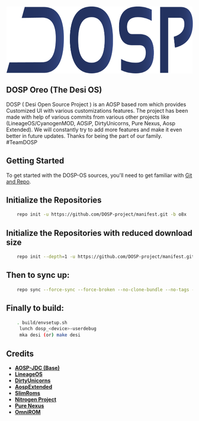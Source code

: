 <p align="center">
<img src="https://raw.githubusercontent.com/DOSP-Project/manifest/o8x/DOSP-Logo.png" width="1000px" height="180px" alt="DOSP logo" > 
</p>


DOSP Oreo (The Desi OS)
--------------------------
DOSP ( Desi Open Source Project ) is an AOSP based rom which provides Customized UI with various customizations features. The project has been made with help of various commits from various other projects like (LineageOS/CyanogenMOD, AOSiP, DirtyUnicorns, Pure Nexus, Aosp Extended). We will constantly try to add more features and make it even better in future updates. Thanks for being the part of our family. #TeamDOSP

Getting Started
---------------
To get started with the DOSP-OS sources, you'll need to get familiar with [Git and Repo](https://source.android.com/source/using-repo). 

Initialize the Repositories 
---------------------------
```bash
    repo init -u https://github.com/DOSP-project/manifest.git -b o8x
```

Initialize the Repositories with reduced download size
------------------------------------------------------
```bash
    repo init --depth=1 -u https://github.com/DOSP-project/manifest.git -b o8x
```
Then to sync up:
---------------
```bash
    repo sync --force-sync --force-broken --no-clone-bundle --no-tags -jx ( here "x" is the number of threads )
```

Finally to build:
-----------------
```bash
    . build/envsetup.sh
     lunch dosp_<device>-userdebug
     mka desi (or) make desi
```
  
Credits
-------
* [**AOSP-JDC (Base)**](https://github.com/AOSP-JF-MM)
* [**LineageOS**](https://github.com/LineageOS)
* [**DirtyUnicorns**](https://github.com/DirtyUnicorns)
* [**AospExtended**](https://github.com/AospExtended)
* [**SlimRoms**](https://github.com/SlimRoms)
* [**Nitrogen Project**](https://github.com/nitrogen-project)
* [**Pure Nexus**](https://github.com/PureNexusProject)
* [**OmniROM**](https://github.com/omnirom/)


